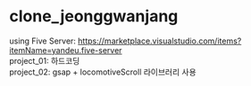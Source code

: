 # clone_jeonggwanjang

using Five Server: https://marketplace.visualstudio.com/items?itemName=yandeu.five-server  
project_01: 하드코딩  
project_02: gsap +  locomotiveScroll 라이브러리 사용  